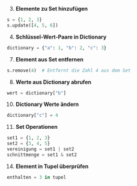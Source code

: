 3. **Elemente zu Set hinzufügen**

```python
s = {1, 2, 3}
s.update([4, 5, 6])
```

4. **Schlüssel-Wert-Paare in Dictionary**

```python
dictionary = {"a": 1, "b": 2, "c": 3}
```

7. **Element aus Set entfernen**

```python
s.remove(4)  # Entfernt die Zahl 4 aus dem Set
```

8. **Werte aus Dictionary abrufen**

```python
wert = dictionary["b"]
```

10. **Dictionary Werte ändern**

```python
dictionary["c"] = 4
```

11. **Set Operationen**

```python
set1 = {1, 2, 3}
set2 = {3, 4, 5}
vereinigung = set1 | set2
schnittmenge = set1 & set2
```

14. **Element in Tupel überprüfen**

```python
enthalten = 3 in tupel
```
